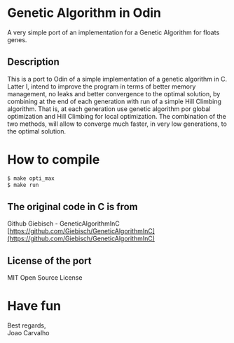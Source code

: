 # Genetic Algorithm in Odin
A very simple port of an implementation for a Genetic Algorithm for floats genes.

## Description
This is a port to Odin of a simple implementation of a genetic algorithm in C. Latter I, intend to improve the program in terms of better memory management, no leaks and better convergence to the optimal solution, by combining at the end of each generation with run of a simple Hill Climbing algorithm. That is, at each generation use genetic algorithm por global optimization and Hill Climbing for local optimization. The combination of the two methods, will allow to converge much faster, in very low generations, to the optimal solution.

# How to compile

``` bash
$ make opti_max
$ make run
```

## The original code in C is from
Github Giebisch  - GeneticAlgorithmInC <br>
[https://github.com/Giebisch/GeneticAlgorithmInC](https://github.com/Giebisch/GeneticAlgorithmInC)

## License of the port
MIT Open Source License

# Have fun
Best regards, <br>
Joao Carvalho